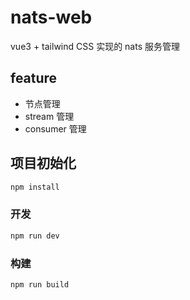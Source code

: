 # nats-web

vue3 + tailwind CSS 实现的 nats 服务管理

## feature
- 节点管理
- stream 管理
- consumer 管理

## 项目初始化

```sh
npm install
```

### 开发

```sh
npm run dev
```

### 构建

```sh
npm run build
```
